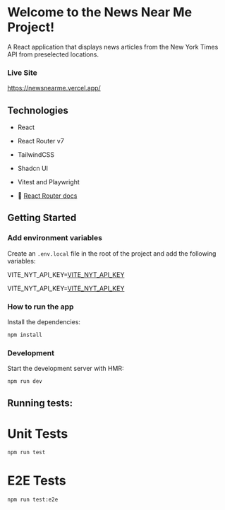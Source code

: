 # Welcome to the News Near Me Project!

A React application that displays news articles from the New York Times API from preselected locations.

### Live Site

https://newsnearme.vercel.app/

## Technologies

- React
- React Router v7
- TailwindCSS
- Shadcn UI
- Vitest and Playwright

- 📖 [React Router docs](https://reactrouter.com/)

## Getting Started

### Add environment variables

Create an `.env.local` file in the root of the project and add the following variables:

VITE_NYT_API_KEY=[VITE_NYT_API_KEY](https://share.doppler.com/s/lctdrug1bi0kho3lodovpzt23dp35g1wb8lppxqw#560d6074106f268417030e6dd718e7871ea2e67032b5e99f42b15b69b5db30be)

VITE_NYT_API_KEY=[VITE_NYT_API_KEY](https://share.doppler.com/s/igocm8mcv7jdogxudqcr4hr8pkakpndpcbcbgqcf#8da9df030db9d36d67c596825636d5a26278185380db73bdeab715d6e5ec1390)

### How to run the app

Install the dependencies:

```bash
npm install
```

### Development

Start the development server with HMR:

```bash
npm run dev
```

## Running tests:

# Unit Tests

```bash
npm run test
```

# E2E Tests

```bash
npm run test:e2e
```
